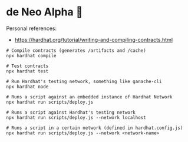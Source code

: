 # de Neo Alpha :dna:

Personal references:

- https://hardhat.org/tutorial/writing-and-compiling-contracts.html

```
# Compile contracts (generates /artifacts and /cache)
npx hardhat compile

# Test contracts
npx hardhat test

# Run Hardhat's testing network, something like ganache-cli
npx hardhat node

# Runs a script against an embedded instance of Hardhat Network
npx hardhat run scripts/deploy.js

# Runs a script against Hardhat's testing network
npx hardhat run scripts/deploy.js --network localhost

# Runs a script in a certain network (defined in hardhat.config.js)
npx hardhat run scripts/deploy.js --network <network-name>
```
